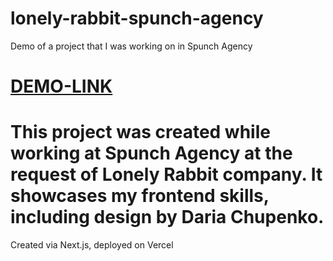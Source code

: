 # lonely-rabbit-spunch-agency
Demo of a project that I was working on in Spunch Agency

# [DEMO-LINK](https://lonely-rabbit-spunch-agency.vercel.app/)

# This project was created while working at Spunch Agency at the request of Lonely Rabbit company. It showcases my frontend skills, including design by Daria Chupenko.

Created via Next.js, deployed on Vercel
